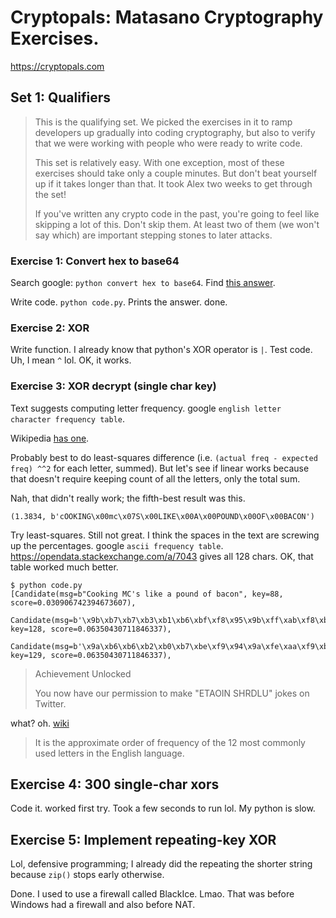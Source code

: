 # Cryptopals: Matasano Cryptography Exercises.

https://cryptopals.com

## Set 1: Qualifiers

> This is the qualifying set. We picked the exercises in it to ramp developers up gradually into coding cryptography, but also to verify that we were working with people who were ready to write code.
>
> This set is relatively easy. With one exception, most of these exercises should take only a couple minutes. But don't beat yourself up if it takes longer than that. It took Alex two weeks to get through the set!
>
> If you've written any crypto code in the past, you're going to feel like skipping a lot of this. Don't skip them. At least two of them (we won't say which) are important stepping stones to later attacks.

### Exercise 1: Convert hex to base64

Search google: `python convert hex to base64`. Find [this answer](https://stackoverflow.com/a/42230475/412529).

Write code. `python code.py`. Prints the answer. done.

### Exercise 2: XOR

Write function. I already know that python's XOR operator is `|`. Test code. Uh, I mean `^` lol. OK, it works.

### Exercise 3: XOR decrypt (single char key)

Text suggests computing letter frequency. google `english letter character frequency table`.

Wikipedia [has one](https://en.wikipedia.org/wiki/Letter_frequency).

Probably best to do least-squares difference (i.e. `(actual freq - expected freq) ^^2` for each letter, summed). But let's see if linear works because that doesn't require keeping count of all the letters, only the total sum.

Nah, that didn't really work; the fifth-best result was this.

```
(1.3834, b'cOOKING\x00mc\x07S\x00LIKE\x00A\x00POUND\x00OF\x00BACON')
```

Try least-squares. Still not great. I think the spaces in the text are screwing up the percentages. google `ascii frequency table`. https://opendata.stackexchange.com/a/7043 gives all 128 chars. OK, that table worked much better.

```
$ python code.py
[Candidate(msg=b"Cooking MC's like a pound of bacon", key=88, score=0.030906742394673607),
 Candidate(msg=b'\x9b\xb7\xb7\xb3\xb1\xb6\xbf\xf8\x95\x9b\xff\xab\xf8\xb4\xb1\xb3\xbd\xf8\xb9\xf8\xa8\xb7\xad\xb6\xbc\xf8\xb7\xbe\xf8\xba\xb9\xbb\xb7\xb6', key=128, score=0.06350430711846337),
 Candidate(msg=b'\x9a\xb6\xb6\xb2\xb0\xb7\xbe\xf9\x94\x9a\xfe\xaa\xf9\xb5\xb0\xb2\xbc\xf9\xb8\xf9\xa9\xb6\xac\xb7\xbd\xf9\xb6\xbf\xf9\xbb\xb8\xba\xb6\xb7', key=129, score=0.06350430711846337),
```

> Achievement Unlocked
>
> You now have our permission to make "ETAOIN SHRDLU" jokes on Twitter.

what? oh. [wiki](https://en.wikipedia.org/wiki/Etaoin_shrdlu)

> It is the approximate order of frequency of the 12 most commonly used letters in the English language.

## Exercise 4: 300 single-char xors

Code it. worked first try. Took a few seconds to run lol. My python is slow.

## Exercise 5: Implement repeating-key XOR

Lol, defensive programming; I already did the repeating the shorter string because `zip()` stops early otherwise.

Done. I used to use a firewall called BlackIce. Lmao. That was before Windows had a firewall and also before NAT.

